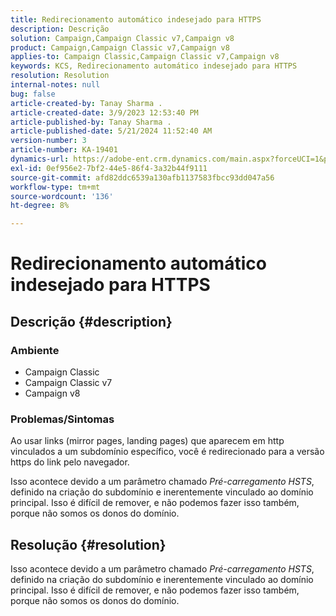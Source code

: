 ```yaml
---
title: Redirecionamento automático indesejado para HTTPS
description: Descrição
solution: Campaign,Campaign Classic v7,Campaign v8
product: Campaign,Campaign Classic v7,Campaign v8
applies-to: Campaign Classic,Campaign Classic v7,Campaign v8
keywords: KCS, Redirecionamento automático indesejado para HTTPS
resolution: Resolution
internal-notes: null
bug: false
article-created-by: Tanay Sharma .
article-created-date: 3/9/2023 12:53:40 PM
article-published-by: Tanay Sharma .
article-published-date: 5/21/2024 11:52:40 AM
version-number: 3
article-number: KA-19401
dynamics-url: https://adobe-ent.crm.dynamics.com/main.aspx?forceUCI=1&pagetype=entityrecord&etn=knowledgearticle&id=5df1d665-79be-ed11-83ff-6045bd006ce9
exl-id: 0ef956e2-7bf2-44e5-86f4-3a32b44f9111
source-git-commit: afd82ddc6539a130afb1137583fbcc93dd047a56
workflow-type: tm+mt
source-wordcount: '136'
ht-degree: 8%

---
```


# Redirecionamento automático indesejado para HTTPS

## Descrição {#description}


### Ambiente

- Campaign Classic
- Campaign Classic v7
- Campaign v8


### Problemas/Sintomas

Ao usar links (mirror pages, landing pages) que aparecem em http vinculados a um subdomínio específico, você é redirecionado para a versão https do link pelo navegador.

Isso acontece devido a um parâmetro chamado *Pré-carregamento HSTS*, definido na criação do subdomínio e inerentemente vinculado ao domínio principal. Isso é difícil de remover, e não podemos fazer isso também, porque não somos os donos do domínio.


## Resolução {#resolution}


Isso acontece devido a um parâmetro chamado *Pré-carregamento HSTS*, definido na criação do subdomínio e inerentemente vinculado ao domínio principal. Isso é difícil de remover, e não podemos fazer isso também, porque não somos os donos do domínio.
